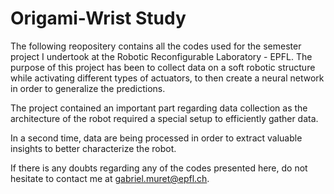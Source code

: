 # Origami-Wrist Study

The following reopositery contains all the codes used for the semester project I undertook at the Robotic Reconfigurable Laboratory - EPFL. 
The purpose of this project has been to collect data on a soft robotic structure while activating different types of actuators, to then create a neural network in order to generalize the predictions. 

The project contained an important part regarding data collection as the architecture of the robot required a special setup to efficiently gather data. 

In a second time, data are being processed in order to extract valuable insights to better characterize the robot. 

If there is any doubts regarding any of the codes presented here, do not hesitate to contact me at gabriel.muret@epfl.ch.

